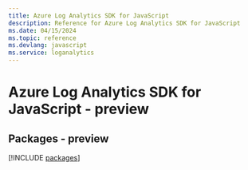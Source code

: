 ```yaml
---
title: Azure Log Analytics SDK for JavaScript
description: Reference for Azure Log Analytics SDK for JavaScript
ms.date: 04/15/2024
ms.topic: reference
ms.devlang: javascript
ms.service: loganalytics
---
```

# Azure Log Analytics SDK for JavaScript - preview
## Packages - preview
[!INCLUDE [packages](log-analytics-index.md)]